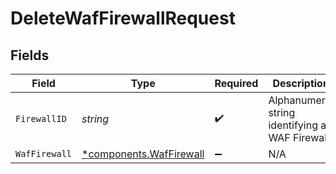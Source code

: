 # DeleteWafFirewallRequest


## Fields

| Field                                                         | Type                                                          | Required                                                      | Description                                                   | Example                                                       |
| ------------------------------------------------------------- | ------------------------------------------------------------- | ------------------------------------------------------------- | ------------------------------------------------------------- | ------------------------------------------------------------- |
| `FirewallID`                                                  | *string*                                                      | :heavy_check_mark:                                            | Alphanumeric string identifying a WAF Firewall.               | fW7g2uUGZzb2W9Euo4Mo0r                                        |
| `WafFirewall`                                                 | [*components.WafFirewall](../../models/shared/waffirewall.md) | :heavy_minus_sign:                                            | N/A                                                           |                                                               |